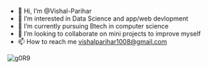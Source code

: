 - 👋 Hi, I’m @Vishal-Parihar
- 👀 I’m interested in Data Science and app/web devlopment
- 🌱 I’m currently pursuing Btech in computer science
- 💞️ I’m looking to collaborate on mini projects to improve myself 
- 📫 How to reach me vishalparihar1008@gmail.com








![g0R9](https://github.com/Vishal-Parihar/Codeforces-Solutions/assets/147621166/1f603dca-61b8-4971-b89f-bd9644282e10)

<!---
Vishal-Parihar/Vishal-Parihar is a ✨ special ✨ repository because its `README.md` (this file) appears on your GitHub profile.
You can click the Preview link to take a look at your changes.
--->
